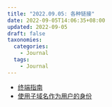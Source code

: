 ```yaml
---
title: "2022.09.05: 各种链接"
date: 2022-09-05T14:06:35+08:00
updated: 2022-09-05
draft: false
taxonomies:
  categories:
    - Journal
  tags:
    - Journal
---
```


- [终端指南](https://terminalguide.namepad.de/)
- [使用子域名作为用户的身份](https://blog.wesleyac.com/posts/subdomains-as-identity)

<!-- more -->
